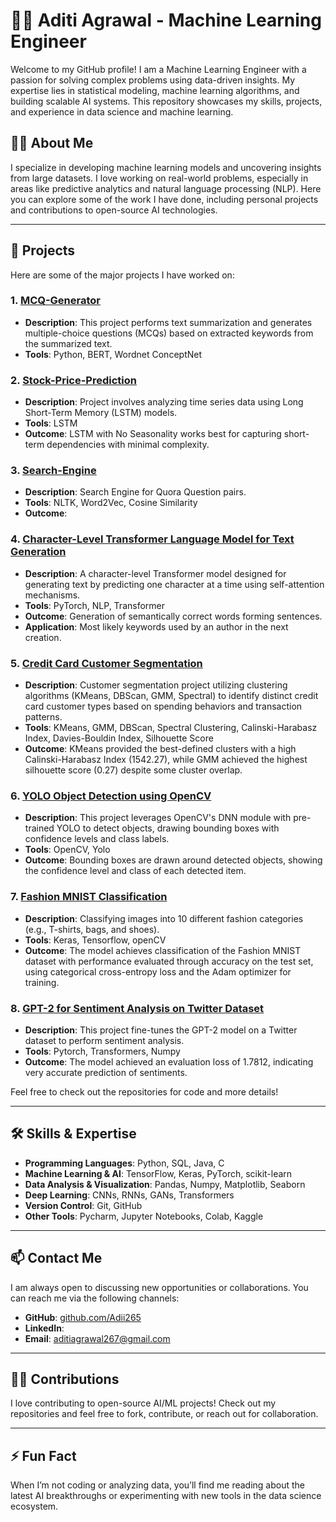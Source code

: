 # 👨‍💻 Aditi Agrawal  - Machine Learning Engineer

Welcome to my GitHub profile! I am a Machine Learning Engineer with a passion for solving complex problems using data-driven insights. My expertise lies in statistical modeling, machine learning algorithms, and building scalable AI systems. This repository showcases my skills, projects, and experience in data science and machine learning.

## 🧑‍💻 About Me

I specialize in developing machine learning models and uncovering insights from large datasets. I love working on real-world problems, especially in areas like predictive analytics and natural language processing (NLP). Here you can explore some of the work I have done, including personal projects and contributions to open-source AI technologies.

---

## 🚀 Projects

Here are some of the major projects I have worked on:

### 1. [MCQ-Generator](https://github.com/Adii265/MCQ-Generator)
- **Description**: This project performs text summarization and generates multiple-choice questions (MCQs) based on extracted keywords from the summarized text.
- **Tools**: Python, BERT, Wordnet ConceptNet

### 2. [Stock-Price-Prediction](https://github.com/Adii265/Stock-Price-Prediction)
- **Description**: Project involves analyzing time series data using Long Short-Term Memory (LSTM) models.
- **Tools**: LSTM
- **Outcome**: LSTM with No Seasonality works best for capturing short-term dependencies with minimal complexity.

### 3. [Search-Engine](https://github.com/Adii265/Search-Engine)
- **Description**: Search Engine for Quora Question pairs.
- **Tools**: NLTK, Word2Vec, Cosine Similarity
- **Outcome**: 

### 4. [Character-Level Transformer Language Model for Text Generation](https://github.com/Adii265/Character-Level-Transformer-Language-Model-for-Text-Generation)
- **Description**: A character-level Transformer model designed for generating text by predicting one character at a time using self-attention mechanisms.
- **Tools**: PyTorch, NLP, Transformer
- **Outcome**: Generation of semantically correct words forming sentences.
- **Application**: Most likely keywords used by an author in the next creation.

### 5. [Credit Card Customer Segmentation](https://github.com/Adii265/Credit-Card-Customer-Segmentation)
- **Description**: Customer segmentation project utilizing clustering algorithms (KMeans, DBScan, GMM, Spectral) to identify distinct credit card customer types based on spending behaviors and transaction patterns.
- **Tools**: KMeans, GMM, DBScan, Spectral Clustering, Calinski-Harabasz Index, Davies-Bouldin Index, Silhouette Score
- **Outcome**: KMeans provided the best-defined clusters with a high Calinski-Harabasz Index (1542.27), while GMM achieved the highest silhouette score (0.27) despite some cluster overlap.
  
### 6. [YOLO Object Detection using OpenCV](https://github.com/Adii265/CNN_Projects/tree/main/Object%20Detection)
- **Description**: This project leverages OpenCV's DNN module with pre-trained YOLO to detect objects, drawing bounding boxes with confidence levels and class labels.
- **Tools**: OpenCV, Yolo
- **Outcome**: Bounding boxes are drawn around detected objects, showing the confidence level and class of each detected item.

### 7. [Fashion MNIST Classification](https://github.com/Adii265/CNN_Projects/tree/main/Classification%20of%20Fashion%20Mnist)
- **Description**: Classifying images into 10 different fashion categories (e.g., T-shirts, bags, and shoes).
- **Tools**: Keras, Tensorflow, openCV
- **Outcome**: The model achieves classification of the Fashion MNIST dataset with performance evaluated through accuracy on the test set, using categorical cross-entropy loss and the Adam optimizer for training.
  
### 8. [GPT-2 for Sentiment Analysis on Twitter Dataset](https://github.com/Adii265/LLMs)
- **Description**: This project fine-tunes the GPT-2 model on a Twitter dataset to perform sentiment analysis.
- **Tools**: Pytorch, Transformers, Numpy
- **Outcome**: The model achieved an evaluation loss of 1.7812, indicating very accurate prediction of sentiments.



Feel free to check out the repositories for code and more details!



---

## 🛠️ Skills & Expertise

- **Programming Languages**: Python, SQL, Java, C
- **Machine Learning & AI**: TensorFlow, Keras, PyTorch, scikit-learn
- **Data Analysis & Visualization**: Pandas, Numpy, Matplotlib, Seaborn
- **Deep Learning**: CNNs, RNNs, GANs, Transformers
- **Version Control**: Git, GitHub
- **Other Tools**: Pycharm, Jupyter Notebooks, Colab, Kaggle

---

## 📫 Contact Me

I am always open to discussing new opportunities or collaborations. You can reach me via the following channels:

- **GitHub**: [github.com/Adii265](https://github.com/Adii265)
- **LinkedIn**: []()
- **Email**: [aditiagrawal267@gmail.com](aditiagrawal267@gmail.com)

---

## 👨‍💻 Contributions

I love contributing to open-source AI/ML projects! Check out my repositories and feel free to fork, contribute, or reach out for collaboration.

---

## ⚡ Fun Fact

When I’m not coding or analyzing data, you’ll find me reading about the latest AI breakthroughs or experimenting with new tools in the data science ecosystem.


